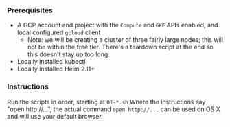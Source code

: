 ### Prerequisites

* A GCP account and project with the `Compute` and `GKE` APIs enabled, and local configured `gcloud` client
  * Note: we will be creating a cluster of three fairly large nodes; this will not be within the free tier. There's a teardown script at the end so this doesn't stay up too long.
* Locally installed kubectl
* Locally installed Helm 2.11+

### Instructions

Run the scripts in order, starting at `01-*.sh`
Where the instructions say "open http://...", the actual command `open http://...` can be used on OS X and will use your default browser.
